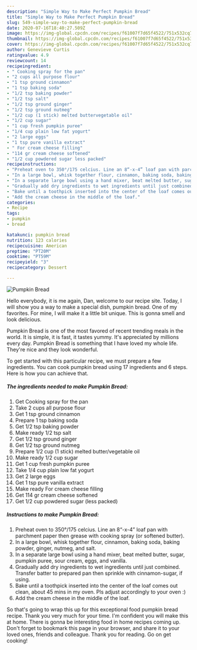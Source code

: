 ```yaml
---
description: "Simple Way to Make Perfect Pumpkin Bread"
title: "Simple Way to Make Perfect Pumpkin Bread"
slug: 549-simple-way-to-make-perfect-pumpkin-bread
date: 2020-07-16T18:40:27.509Z
image: https://img-global.cpcdn.com/recipes/f61007f7d65f4522/751x532cq70/pumpkin-bread-recipe-main-photo.jpg
thumbnail: https://img-global.cpcdn.com/recipes/f61007f7d65f4522/751x532cq70/pumpkin-bread-recipe-main-photo.jpg
cover: https://img-global.cpcdn.com/recipes/f61007f7d65f4522/751x532cq70/pumpkin-bread-recipe-main-photo.jpg
author: Genevieve Curtis
ratingvalue: 4.9
reviewcount: 14
recipeingredient:
- " Cooking spray for the pan"
- "2 cups all purpose flour"
- "1 tsp ground cinnamon"
- "1 tsp baking soda"
- "1/2 tsp baking powder"
- "1/2 tsp salt"
- "1/2 tsp ground ginger"
- "1/2 tsp ground nutmeg"
- "1/2 cup (1 stick) melted buttervegetable oil"
- "1/2 cup sugar"
- "1 cup fresh pumpkin puree"
- "1/4 cup plain low fat yogurt"
- "2 large eggs"
- "1 tsp pure vanilla extract"
- " For cream cheese filling"
- "114 gr cream cheese softened"
- "1/2 cup powdered sugar less packed"
recipeinstructions:
- "Preheat oven to 350°/175 celcius. Line an 8“-x-4” loaf pan with parchment paper then grease with cooking spray (or softened butter)."
- "In a large bowl, whisk together flour, cinnamon, baking soda, baking powder, ginger, nutmeg, and salt."
- "In a separate large bowl using a hand mixer, beat melted butter, sugar, pumpkin puree, sour cream, eggs, and vanilla."
- "Gradually add dry ingredients to wet ingredients until just combined. Transfer batter to prepared pan then sprinkle with cinnamon-sugar, if using."
- "Bake until a toothpick inserted into the center of the loaf comes out clean, about 45 mins in my oven. Pls adjust accordingly to your oven :)"
- "Add the cream cheese in the middle of the loaf."
categories:
- Recipe
tags:
- pumpkin
- bread

katakunci: pumpkin bread 
nutrition: 123 calories
recipecuisine: American
preptime: "PT20M"
cooktime: "PT59M"
recipeyield: "3"
recipecategory: Dessert

---
```



![Pumpkin Bread](https://img-global.cpcdn.com/recipes/f61007f7d65f4522/751x532cq70/pumpkin-bread-recipe-main-photo.jpg)

Hello everybody, it is me again, Dan, welcome to our recipe site. Today, I will show you a way to make a special dish, pumpkin bread. One of my favorites. For mine, I will make it a little bit unique. This is gonna smell and look delicious.

Pumpkin Bread is one of the most favored of recent trending meals in the world. It is simple, it is fast, it tastes yummy. It's appreciated by millions every day. Pumpkin Bread is something that I have loved my whole life. They're nice and they look wonderful.




To get started with this particular recipe, we must prepare a few ingredients. You can cook pumpkin bread using 17 ingredients and 6 steps. Here is how you can achieve that.

<!--inarticleads1-->

##### The ingredients needed to make Pumpkin Bread:

1. Get  Cooking spray for the pan
1. Take 2 cups all purpose flour
1. Get 1 tsp ground cinnamon
1. Prepare 1 tsp baking soda
1. Get 1/2 tsp baking powder
1. Make ready 1/2 tsp salt
1. Get 1/2 tsp ground ginger
1. Get 1/2 tsp ground nutmeg
1. Prepare 1/2 cup (1 stick) melted butter/vegetable oil
1. Make ready 1/2 cup sugar
1. Get 1 cup fresh pumpkin puree
1. Take 1/4 cup plain low fat yogurt
1. Get 2 large eggs
1. Get 1 tsp pure vanilla extract
1. Make ready  For cream cheese filling
1. Get 114 gr cream cheese softened
1. Get 1/2 cup powdered sugar (less packed)




<!--inarticleads2-->

##### Instructions to make Pumpkin Bread:

1. Preheat oven to 350°/175 celcius. Line an 8“-x-4” loaf pan with parchment paper then grease with cooking spray (or softened butter).
1. In a large bowl, whisk together flour, cinnamon, baking soda, baking powder, ginger, nutmeg, and salt.
1. In a separate large bowl using a hand mixer, beat melted butter, sugar, pumpkin puree, sour cream, eggs, and vanilla.
1. Gradually add dry ingredients to wet ingredients until just combined. Transfer batter to prepared pan then sprinkle with cinnamon-sugar, if using.
1. Bake until a toothpick inserted into the center of the loaf comes out clean, about 45 mins in my oven. Pls adjust accordingly to your oven :)
1. Add the cream cheese in the middle of the loaf.




So that's going to wrap this up for this exceptional food pumpkin bread recipe. Thank you very much for your time. I'm confident you will make this at home. There is gonna be interesting food in home recipes coming up. Don't forget to bookmark this page in your browser, and share it to your loved ones, friends and colleague. Thank you for reading. Go on get cooking!
